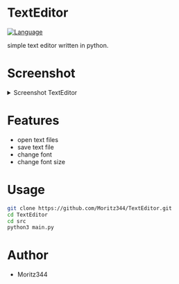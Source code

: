 # TextEditor
[![Language](https://img.shields.io/badge/language-python-blue.svg?style=flat)](https://www.python.org) 

simple text editor written in python.

# Screenshot
</details>
<details>
<summary>Screenshot TextEditor</summary>

![Screenshot_68](https://github.com/user-attachments/assets/d7cd9dc1-99b8-4ffa-b801-4484808fe05a)


</details>

# Features
- open text files
- save text file
- change font
- change font size

# Usage
```bash
git clone https://github.com/Moritz344/TextEditor.git
cd TextEditor
cd src
python3 main.py

```

# Author
- Moritz344
